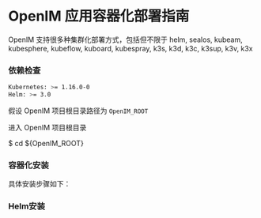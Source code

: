 # OpenIM 应用容器化部署指南

OpenIM 支持很多种集群化部署方式，包括但不限于 helm, sealos, kubeam, kubesphere, kubeflow, kuboard, kubespray, k3s, k3d, k3c, k3sup, k3v, k3x

### 依赖检查

```bash
Kubernetes: >= 1.16.0-0
Helm: >= 3.0
```

假设 OpenIM 项目根目录路径为 `OpenIM_ROOT`

进入 OpenIM 项目根目录

$ cd ${OpenIM_ROOT}



### 容器化安装

具体安装步骤如下：



### Helm安装